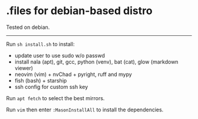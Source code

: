# .files for debian-based distro

Tested on debian.

---

Run `sh install.sh` to install:

- update user to use sudo w/o passwd
- install nala (apt), git, gcc, python (venv), bat (cat), glow (markdown viewer)
- neovim (vim) + nvChad + pyright, ruff and mypy
- fish (bash) + starship
- ssh config for custom ssh key

Run `apt fetch` to select the best mirrors.

Run `vim` then enter `:MasonInstallAll` to install the dependencies.

